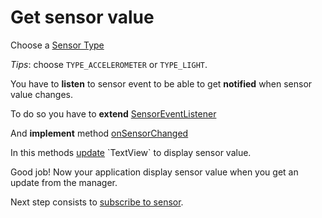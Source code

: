 # Get sensor value

Choose a [Sensor Type](http://developer.android.com/guide/topics/sensors/sensors_overview.html)

*Tips*: choose `TYPE_ACCELEROMETER` or `TYPE_LIGHT`.

You have to **listen** to sensor event to be able to get **notified** when sensor value changes.

To do so you have to **extend** [SensorEventListener](http://developer.android.com/reference/android/hardware/SensorEventListener.html)

And **implement** method [onSensorChanged](http://developer.android.com/reference/android/hardware/SensorEventListener.html#onSensorChanged(android.hardware.SensorEvent))

In this methods [update](http://developer.android.com/reference/android/widget/TextView.html#setText(java.lang.CharSequence)) `TextView` to display sensor value.

Good job! Now your application display sensor value when you get an update from the manager.

Next step consists to [subscribe to sensor](06_SubscribeToSensor.md).
